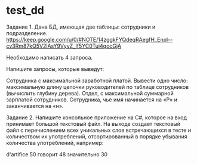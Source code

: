# test_dd
Задание 1.
Дана БД, имеющая  две таблицы: сотрудники и подразделение.
https://keep.google.com/u/0/#NOTE/14zggkFYQdeqRAegfH_Enpl--cv3Rm87kQ5V2lAsY9VyvZ_If5YC0Tui4qocGjA

Необходимо написать 4 запроса.

Напишите запросы, которые выведут:


Сотрудника с максимальной заработной платой.
Вывести одно число: максимальную длину цепочки руководителей по таблице сотрудников (вычислить глубину дерева).
Отдел, с максимальной суммарной зарплатой сотрудников. 
Сотрудника, чье имя начинается на «Р» и заканчивается на «н».


Задание 2.
Напишите консольное приложение на C#, которое на вход принимает большой текстовый файл. На выходе создает текстовый файл с перечислением всех уникальных слов встречающихся в тесте и количеством их употреблений, отсортированный в порядке убывания количества употреблений, например:


d'artifice		50
говорит		48
значительно		30
